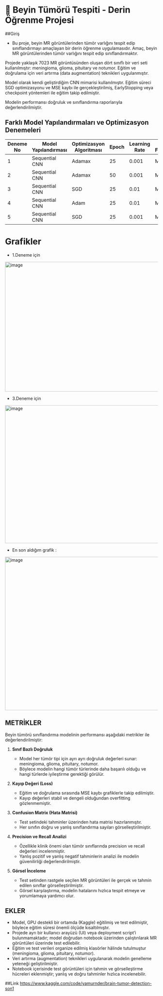 # 🧠 Beyin Tümörü Tespiti - Derin Öğrenme Projesi 

##Giriş

- Bu proje, beyin MR görüntülerinden tümör varlığını tespit edip sınıflandırmayı amaçlayan bir derin öğrenme uygulamasıdır. Amaç, beyin MR görüntülerinden tümör varlığını tespit edip sınıflandırmaktır.
  
Projede yaklaşık 7023 MR görüntüsünden oluşan dört sınıflı bir veri seti  kullanılmıştır: meningioma, glioma, pituitary ve notumor. Eğitim ve doğrulama için veri artırma (data augmentation) teknikleri uygulanmıştır.

Model olarak kendi geliştirdiğim CNN mimarisi kullanılmıştır. Eğitim süreci SGD optimizasyonu ve MSE kaybı ile gerçekleştirilmiş, EarlyStopping veya checkpoint yöntemleri ile eğitim takip edilmiştir.

Modelin performansı doğruluk ve sınıflandırma raporlarıyla değerlendirilmiştir.

## Farklı Model Yapılandırmaları ve Optimizasyon Denemeleri

| Deneme No | Model Yapılandırması | Optimizasyon Algoritması | Epoch | Learning Rate | Kayıp Fonksiyonu |
|-----------|--------------------|------------------------|-------|---------------|----------------|
| 1         | Sequential CNN      | Adamax                 | 25    | 0.001         | MSE            |
| 2         | Sequential CNN      | Adamax                 | 50    | 0.001         | MSE            |
| 3         | Sequential CNN      | SGD                    | 25    | 0.01          | MSE            |
| 4         | Sequential CNN      | Adam                   | 25    | 0.01          | MSE            |
| 5         | Sequential CNN      | SGD                    | 25    | 0.001         | MSE            |


# Grafikler 

- 1.Deneme için 
<img width="945" height="428" alt="image" src="https://github.com/user-attachments/assets/a5f0dee7-8895-4d0c-9470-e24a4f6536ea" />

- 3.Deneme için 
<img width="915" height="455" alt="image" src="https://github.com/user-attachments/assets/b20cd10f-7a0b-49f5-a428-96067211ac65" />

- En son aldığım grafik :
<img width="1007" height="506" alt="image" src="https://github.com/user-attachments/assets/e9981454-640a-4cd0-a245-4bebfa8fb1ad" />

## METRİKLER

Beyin tümörü sınıflandırma modelinin performansı aşağıdaki metrikler ile değerlendirilmiştir:

1. **Sınıf Bazlı Doğruluk**
   - Model her tümör tipi için ayrı ayrı doğruluk değerleri sunar: meningioma, glioma, pituitary, notumor.
   - Böylece modelin hangi tümör türlerinde daha başarılı olduğu ve hangi türlerde iyileştirme gerektiği görülür.

2. **Kayıp Değeri (Loss)**
   - Eğitim ve doğrulama sırasında MSE kaybı grafiklerle takip edilmiştir.
   - Kayıp değerleri stabil ve dengeli olduğundan overfitting gözlenmemiştir.

3. **Confusion Matrix (Hata Matrisi)**
   - Test setindeki tahminler üzerinden hata matrisi hazırlanmıştır.
   - Her sınıfın doğru ve yanlış sınıflandırma sayıları görselleştirilmiştir.

4. **Precision ve Recall Analizi**
   - Özellikle klinik önemi olan tümör sınıflarında precision ve recall değerleri incelenmiştir.
   - Yanlış pozitif ve yanlış negatif tahminlerin analizi ile modelin güvenilirliği değerlendirilmiştir.

5. **Görsel İnceleme**
   - Test setinden rastgele seçilen MR görüntüleri ile gerçek ve tahmin edilen sınıflar görselleştirilmiştir.
   - Görsel karşılaştırma, modelin hatalarını hızlıca tespit etmeye ve yorumlamaya yardımcı olur.

## EKLER

- Model, GPU destekli bir ortamda (Kaggle) eğitilmiş ve test edilmiştir, böylece eğitim süresi önemli ölçüde kısaltılmıştır.  
- Projede ayrı bir kullanıcı arayüzü (UI) veya deployment script’i bulunmamaktadır; model doğrudan notebook üzerinden çalıştırılarak MR görüntüleri üzerinde test edilebilir.  
- Eğitim ve test verileri organize edilmiş klasörler hâlinde tutulmuştur (meningioma, glioma, pituitary, notumor).  
- Veri artırma (augmentation) teknikleri uygulanarak modelin genelleme yeteneği geliştirilmiştir.  
- Notebook içerisinde test görüntüleri için tahmin ve görselleştirme hücreleri eklenmiştir; yanlış ve doğru tahminler hızlıca incelenebilir.  

##Link 
https://www.kaggle.com/code/yamurnder/brain-tumor-detection-son1 

